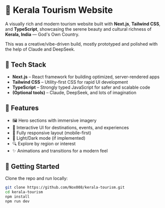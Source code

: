 # 🌴 Kerala Tourism Website

A visually rich and modern tourism website built with **Next.js**, **Tailwind CSS**, and **TypeScript**, showcasing the serene beauty and cultural richness of **Kerala, India** — God's Own Country.

This was a creative/vibe-driven build, mostly prototyped and polished with the help of Claude and DeepSeek.

## 🔧 Tech Stack

- **Next.js** – React framework for building optimized, server-rendered apps
- **Tailwind CSS** – Utility-first CSS for rapid UI development
- **TypeScript** – Strongly typed JavaScript for safer and scalable code
- **(Optional tools)** – Claude, DeepSeek, and lots of imagination

## 📸 Features

- 🖼️ Hero sections with immersive imagery
- 📍 Interactive UI for destinations, events, and experiences
- 📱 Fully responsive layout (mobile-first)
- 🌙 Light/Dark mode (if implemented)
- 🔍 Explore by region or interest
- ✨ Animations and transitions for a modern feel

## 🚀 Getting Started

Clone the repo and run locally:

```bash
git clone https://github.com/Nox008/kerala-tourism.git
cd kerala-tourism
npm install
npm run dev
